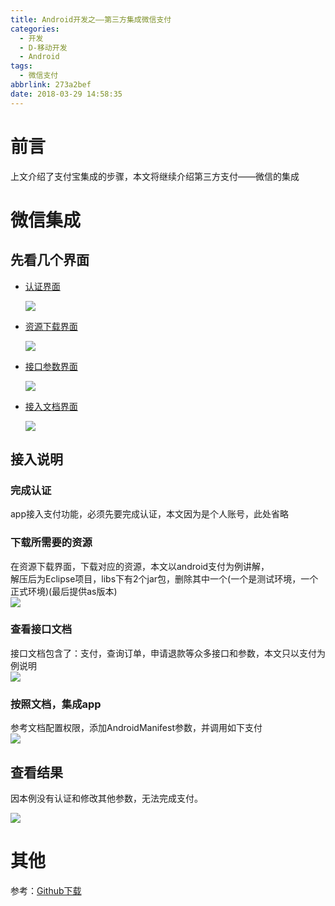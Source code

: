 ```yaml
---
title: Android开发之——第三方集成微信支付
categories:
  - 开发
  - D-移动开发
  - Android
tags:
  - 微信支付
abbrlink: 273a2bef
date: 2018-03-29 14:58:35
---
```

# 前言 
上文介绍了支付宝集成的步骤，本文将继续介绍第三方支付——微信的集成

<!--more-->  

# 微信集成 
## 先看几个界面  
- [认证界面][1] 
	
	![][2]  

- [资源下载界面][3]
	
	![][4]  
- [接口参数界面][5]
	
	![][6]
- [接入文档界面][7]  
	
	![][8]  

## 接入说明 
### 完成认证  
app接入支付功能，必须先要完成认证，本文因为是个人账号，此处省略 
### 下载所需要的资源
在资源下载界面，下载对应的资源，本文以android支付为例讲解，  
解压后为Eclipse项目，libs下有2个jar包，删除其中一个(一个是测试环境，一个正式环境)(最后提供as版本)    
![][9]
### 查看接口文档 
接口文档包含了：支付，查询订单，申请退款等众多接口和参数，本文只以支付为例说明     
![][10]  
### 按照文档，集成app
参考文档配置权限，添加AndroidManifest参数，并调用如下支付    
![][11]

## 查看结果 
因本例没有认证和修改其他参数，无法完成支付。

![][12] 
# 其他  
参考：[Github下载][13]


[1]: https://open.weixin.qq.com/cgi-bin/verifyprofile?t=setting/verify&lang=zh_CN&token=184658bcad355ddba7ab82987f2cdcfa87be7aa9
[2]: https://fastly.jsdelivr.net/gh/PGzxc/CDN@master/blog-image/weichat-recog.png
[3]: https://pay.weixin.qq.com/wiki/doc/api/app/app.php?chapter=11_1
[4]: https://fastly.jsdelivr.net/gh/PGzxc/CDN@master/blog-image/weichat-sdk-download.png
[5]: https://pay.weixin.qq.com/wiki/doc/api/app/app.php?chapter=9_12&index=2
[6]: https://fastly.jsdelivr.net/gh/PGzxc/CDN@master/blog-image/weichat-para.png
[7]: https://pay.weixin.qq.com/wiki/doc/api/app/app.php?chapter=8_5#
[8]: https://fastly.jsdelivr.net/gh/PGzxc/CDN@master/blog-image/weichat-android-doc.png
[9]: https://fastly.jsdelivr.net/gh/PGzxc/CDN@master/blog-image/weichat-eclise.png
[10]: https://fastly.jsdelivr.net/gh/PGzxc/CDN@master/blog-image/weichat-pay-para.png
[11]: https://fastly.jsdelivr.net/gh/PGzxc/CDN@master/blog-image/weichat-pay-doc.png
[12]: https://fastly.jsdelivr.net/gh/PGzxc/CDN@master/blog-image/weichat-pay-result.gif
[13]: https://github.com/PGzxc/weichatPay
